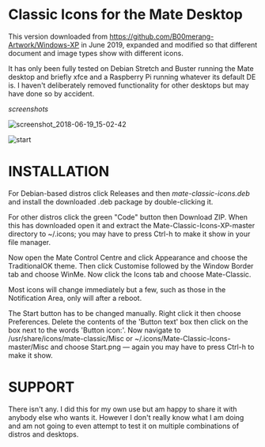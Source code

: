 # Classic Icons for the Mate Desktop
  

This version downloaded from https://github.com/B00merang-Artwork/Windows-XP in June 2019, expanded and modified so that different document and image types show with different icons.

It has only been fully tested on Debian Stretch and Buster running the Mate desktop and briefly xfce and a Raspberry Pi running whatever its default DE is.  I haven't deliberately removed functionality for other desktops but may have done so by accident.

*screenshots*

![screenshot_2018-06-19_15-02-42](https://github.com/ThePillenwerfer/Windows-XP/blob/master/Misc/Screenshot%20at%202019-06-16%2015-13-04.png)

![start](https://github.com/ThePillenwerfer/Windows-XP/blob/master/Misc/menu.png)



# INSTALLATION

For Debian-based distros click Releases and then *mate-classic-icons.deb* and install the downloaded .deb package by double-clicking it.

For other distros click the green "Code" button then Download ZIP.  When this has downloaded open it and extract the Mate-Classic-Icons-XP-master directory to ~/.icons; you may have to press Ctrl-h to make it show in your file manager.

Now open the Mate Control Centre and click Appearance and choose the TraditionalOK theme.  Then click Customise followed by the Window Border tab and choose WinMe.  Now click the Icons tab and choose Mate-Classic.

Most icons will change immediately but a few, such as those in the Notification Area, only will after a reboot.

The Start button has to be changed manually.  Right click it then choose Preferences.  Delete the contents of the 'Button text' box then click on the box next to the words 'Button icon:'.  Now navigate to /usr/share/icons/mate-classic/Misc or ~/.icons/Mate-Classic-Icons-master/Misc and choose Start.png — again you may have to press Ctrl-h to make it show.


# SUPPORT

There isn't any.  I did this for my own use but am happy to share it with anybody else who wants it.  However I don't really know what I am doing and am not going to even attempt to test it on multiple combinations of distros and desktops.


